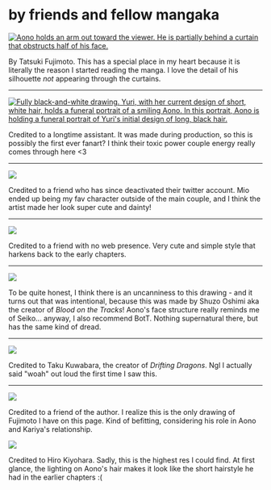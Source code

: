 <h1>by friends and fellow mangaka</h1>
<a href="./fujimoto.jpg" target="_blank"><img alt="Aono holds an arm out toward the viewer. He is partially behind a curtain that obstructs half of his face. " src="./fujimoto-thumbnail.jpg" loading="_lazy"></a>
<p class="caption">By Tatsuki Fujimoto. This has a special place in my heart because it is literally the reason I started reading the manga. I love the detail of his silhouette <em>not</em> appearing through the curtains.</p>
<hr>
<a href="https://twitter.com/shinaumin/status/1035074470266920961" target="_blank"><img src="./recursive-thumbnail.jpg" alt="Fully black-and-white drawing. Yuri, with her current design of short, white hair, holds a funeral portrait of a smiling Aono. In this portrait, Aono is holding a funeral portrait of Yuri's initial design of long, black hair." loading="_lazy"></a>
<p class="caption">Credited to a longtime assistant. It was made during production, so this is possibly the first ever fanart? I think their toxic power couple energy really comes through here &lt;3</p>
<hr>
<a href="https://twitter.com/shinaumin/status/1337966396991438848" target="_blank"><img src="./mio-doodle-thumbnail.jpg" loading="_lazy"></a>
<p class="caption">Credited to a friend who has since deactivated their twitter account. Mio ended up being my fav character outside of the main couple, and I think the artist made her look super cute and dainty!</p>
<hr>
<a href="https://twitter.com/shinaumin/status/862564993836793856" target="_blank"><img src="./screentone-anon-thumbnail.jpg" loading="_lazy"></a>
<p class="caption">Credited to a friend with no web presence. Very cute and simple style that harkens back to the early chapters.</p>
<hr>
<a href="https://twitter.com/shinaumin/status/1131827869934481408" target="_blank"><img src="./oshimi-mangaka-thumbnail.jpg" loading="_lazy"></a>
<p class="caption">To be quite honest, I think there is an uncanniness to this drawing - and it turns out that was intentional, because this was made by Shuzo Oshimi aka the creator of <em>Blood on the Tracks</em>! Aono's face structure really reminds me of Seiko... anyway, I also recommend BotT. Nothing supernatural there, but has the same kind of dread.</p>
<hr>
<a href="https://twitter.com/kwbrtk/status/1430387822968537088" target="_blank"><img src="./taku-kuwabara-thumbnail.jpg" loading="_lazy"></a>
<p class="caption">Credited to Taku Kuwabara, the creator of <em>Drifting Dragons</em>. Ngl I actually said &quot;woah&quot; out loud the first time I saw this.</p>
<hr>
<a href="https://twitter.com/shinaumin/status/1220990812147703810" target="_blank"><img src="./dobu-mangaka-thumbnail.jpg" loading="_lazy"></a>
<p class="caption">Credited to a friend of the author. I realize this is the only drawing of Fujimoto I have on this page. Kind of befitting, considering his role in Aono and Kariya's relationship.</p>
<img src="./painterly.jpg" loading="_lazy">
<p class="caption">Credited to Hiro Kiyohara. Sadly, this is the highest res I could find. At first glance, the lighting on Aono's hair makes it look like the short hairstyle he had in the earlier chapters :(</p>